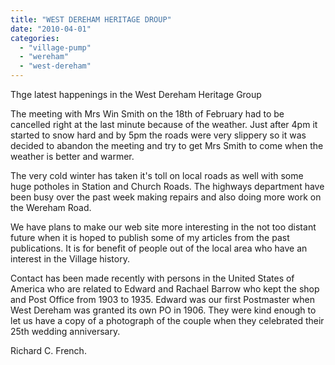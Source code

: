 ```yaml
---
title: "WEST DEREHAM HERITAGE DROUP"
date: "2010-04-01"
categories: 
  - "village-pump"
  - "wereham"
  - "west-dereham"
---
```


Thge latest happenings in the West Dereham Heritage Group

The meeting with Mrs Win Smith on the 18th of February had to be cancelled right at the last minute because of the weather. Just after 4pm it started to snow hard and by 5pm the roads were very slippery so it was decided to abandon the meeting and try to get Mrs Smith to come when the weather is better and warmer.

The very cold winter has taken it's toll on local roads as well with some huge potholes in Station and Church Roads. The highways department have been busy over the past week making repairs and also doing more work on the Wereham Road.

We have plans to make our web site more interesting in the not too distant future when it is hoped to publish some of my articles from the past publications. It is for benefit of people out of the local area who have an interest in the Village history.

Contact has been made recently with persons in the United States of America who are related to Edward and Rachael Barrow who kept the shop and Post Office from 1903 to 1935. Edward was our first Postmaster when West Dereham was granted its own PO in 1906. They were kind enough to let us have a copy of a photograph of the couple when they celebrated their 25th wedding anniversary.

Richard C. French.
